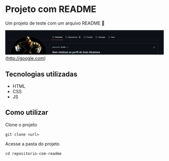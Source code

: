 # Projeto com README
Um projeto de teste com um arquivo README 🚀

 <img src="./tela.gif" alt="gif da tela inicial do projeto README"/>(http://google.com)



## Tecnologias utilizadas
- HTML
- CSS
- JS

## Como utilizar

Clone o projeto
```
git clone <url>
```

Acesse a pasta do projeto
```
cd repositorio-com-readme
```